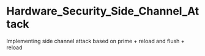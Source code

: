 # Hardware_Security_Side_Channel_Attack
Implementing side channel attack based on prime + reload and flush + reload 
